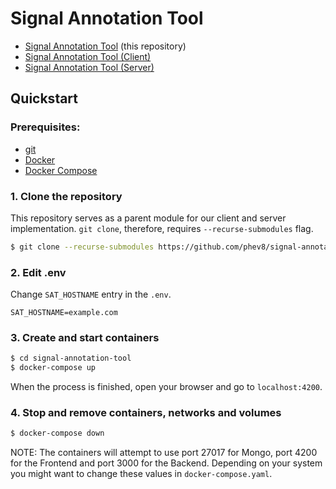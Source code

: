 # Signal Annotation Tool

* [Signal Annotation Tool](https://github.com/phev8/signal-annotation-tool) (this repository)
* [Signal Annotation Tool (Client)](https://github.com/etherealyn/signal-annotation-tool-client) 
* [Signal Annotation Tool (Server)](https://github.com/etherealyn/signal-annotation-tool-server) 

## Quickstart

### Prerequisites:

* [git](https://git-scm.com/downloads) 
* [Docker](https://docs.docker.com/install/)
* [Docker Compose](https://docs.docker.com/compose/install/)


### 1. Clone the repository

This repository serves as a parent module for our client and server implementation. `git clone`, therefore, requires `--recurse-submodules` flag.  

```bash
$ git clone --recurse-submodules https://github.com/phev8/signal-annotation-tool
```

### 2. Edit .env

Change `SAT_HOSTNAME` entry in the `.env`.

```dotenv
SAT_HOSTNAME=example.com
```

### 3. Create and start containers

```bash
$ cd signal-annotation-tool
$ docker-compose up
```
When the process is finished, open your browser and go to `localhost:4200`.

### 4. Stop and remove containers, networks and volumes
```bash
$ docker-compose down
```

NOTE: The containers will attempt to use port 27017 for Mongo, port 4200 for the Frontend and port 3000 for the Backend. Depending on your system you might want to change these values in `docker-compose.yaml`.
